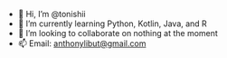 - 👋 Hi, I’m @tonishii
- 🌱 I’m currently learning Python, Kotlin, Java, and R
- 💞️ I’m looking to collaborate on nothing at the moment
- 📫 Email: anthonylibut@gmail.com
